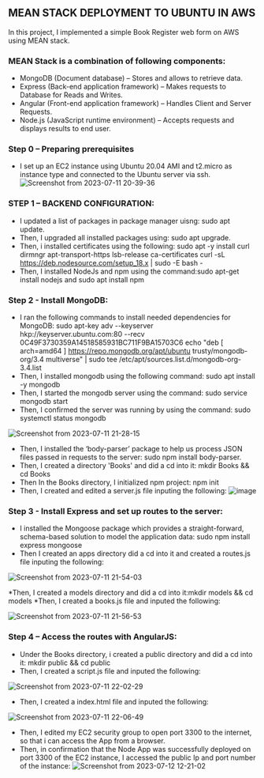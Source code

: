 ## MEAN STACK DEPLOYMENT TO UBUNTU IN AWS
In this project, I implemented a simple Book Register web form on AWS using MEAN stack.

### MEAN Stack is a combination of following components:
- MongoDB (Document database) – Stores and allows to retrieve data.
- Express (Back-end application framework) – Makes requests to Database for Reads and Writes.
- Angular (Front-end application framework) – Handles Client and Server Requests.
- Node.js (JavaScript runtime environment) – Accepts requests and displays results to end user.

### Step 0 – Preparing prerequisites
* I set up an EC2 instance using Ubuntu 20.04 AMI and t2.micro as instance type and connected to the Ubuntu server via ssh.
  ![Screenshot from 2023-07-11 20-39-36](https://github.com/AbooHamzah/darey.io-pbl/assets/108676700/9a0dbee6-a3b8-44bf-9f1d-f9ed751d77c5)

### STEP 1 – BACKEND CONFIGURATION:
* I updated a list of packages in package manager uisng: sudo apt update.
* Then, I upgraded all installed packages using: sudo apt upgrade.
* Then, i installed certificates using the following:
 sudo apt -y install curl dirmngr apt-transport-https lsb-release ca-certificates
 curl -sL https://deb.nodesource.com/setup_18.x | sudo -E bash -
* Then, I installed NodeJs and npm using the command:sudo apt-get install nodejs and sudo apt install npm

### Step 2 - Install MongoDB:
* I ran the following commands to install needed dependencies for MongoDB:
  sudo apt-key adv --keyserver hkp://keyserver.ubuntu.com:80 --recv 0C49F3730359A14518585931BC711F9BA15703C6
  echo "deb [ arch=amd64 ] https://repo.mongodb.org/apt/ubuntu trusty/mongodb-org/3.4 multiverse" | sudo tee /etc/apt/sources.list.d/mongodb-org-3.4.list
* Then, I installed mongodb using the following command: sudo apt install -y mongodb
* Then, I started the mongodb server using the command: sudo service mongodb start
* Then, I confirmed the server was running by using the command: sudo systemctl status mongodb
   
![Screenshot from 2023-07-11 21-28-15](https://github.com/AbooHamzah/darey.io-pbl/assets/108676700/00a435d2-31df-450c-b40c-4a06a331eda4)

* Then, I installed the ‘body-parser’ package to help us process JSON files passed in requests to the server: sudo npm install body-parser.
* Then, I created a directory 'Books' and did a cd into it: mkdir Books && cd Books
* Then In the Books directory, I initialized npm project: npm init
* Then, I created and edited a server.js file inputing the following:
  ![image](https://github.com/AbooHamzah/darey.io-pbl/assets/108676700/2b6d8b9e-7132-4890-b3ed-e78c1a4ec91d)
  
### Step 3 - Install Express and set up routes to the server:
* I installed the Mongoose package which provides a straight-forward, schema-based solution to model the application data: sudo npm install express mongoose
* Then I created an apps directory did a cd into it and created a routes.js file inputing the following:
  
![Screenshot from 2023-07-11 21-54-03](https://github.com/AbooHamzah/darey.io-pbl/assets/108676700/ef00cff0-51f2-4e74-a121-290416f841f2)

*Then, I created a models directory and did a cd into it:mkdir models && cd models
*Then, I created a books.js file and inputed the following:

![Screenshot from 2023-07-11 21-56-53](https://github.com/AbooHamzah/darey.io-pbl/assets/108676700/2712b397-160b-478b-a790-5d0186cbc94d)

### Step 4 – Access the routes with AngularJS:
* Under the Books directory, i created a public directory and did a cd into it: mkdir public && cd public
* Then, I created a script.js file and inputed the following:

![Screenshot from 2023-07-11 22-02-29](https://github.com/AbooHamzah/darey.io-pbl/assets/108676700/fe09211f-f1b5-4292-ae2e-cf812388edf2)

* Then, I created a index.html file and inputed the following:

![Screenshot from 2023-07-11 22-06-49](https://github.com/AbooHamzah/darey.io-pbl/assets/108676700/012734f3-5b56-450d-ae4f-2ce4acd33963)

* Then, I edited my EC2 security group to open port 3300 to the internet, so that i can access the App from a browser.
* Then, in confirmation that the Node App was successfully deployed on port 3300 of the EC2 instance, I accessed the public Ip and port number of the instance:
![Screenshot from 2023-07-12 12-21-02](https://github.com/AbooHamzah/darey.io-pbl/assets/108676700/914622f5-aa5f-40ac-98e4-2150ae38d68c)




